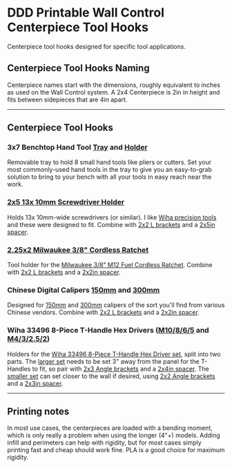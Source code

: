 # DDD Printable Wall Control Centerpiece Tool Hooks

Centerpiece tool hooks designed for specific tool applications.

## Centerpiece Tool Hooks Naming

Centerpiece names start with the dimensions, roughly equivalent to inches as used on the Wall Control system.  A 2x4 Centerpiece is 2in in height and fits between sidepieces that are 4in apart.

---

## Centerpiece Tool Hooks

### 3x7 Benchtop Hand Tool [Tray](3x7%20Benchtop%20Hand%20Tool%20Holder%20Tray.stl) and [Holder](3x7%20Benchtop%20Hand%20Tool%20Holder.stl)

Removable tray to hold 8 small hand tools like pliers or cutters.  Set your most commonly-used hand tools in the tray to give you an easy-to-grab solution to bring to your bench with all your tools in easy reach near the work.

### [2x5 13x 10mm Screwdriver Holder](2x5%2013x%2010mm%20Screwdriver%20Holder.stl)

Holds 13x 10mm-wide screwdrivers (or similar).  I like [Wiha precision tools](https://amzn.to/2GQ8ucA) and these were designed to fit.  Combine with [2x2 L brackets](../../Sidepieces/L_brackets/) and a [2x5in spacer](../../Centerpieces/Spacer_perforated/2x5%20Spacer%20perforated.stl).

### [2.25x2 Milwaukee 3/8" Cordless Ratchet](2.25x2%20Milwaukee%203-8%20Cordless%20Ratchet.stl)

Tool holder for the [Milwaukee 3/8" M12 Fuel Cordless Ratchet](https://amzn.to/2IsC9ZB).  Combine with [2x2 L brackets](../../Sidepieces/L_brackets/) and a [2x2in spacer](../../Centerpieces/Spacer_perforated/2x2%20Spacer%20perforated.stl).

### Chinese Digital Calipers [150mm](Chinese%20Digital%20Calipers%20150mm.stl) and [300mm](Chinese%20Digital%20Calipers%20300mm.stl)

Designed for [150mm](https://amzn.to/3pcWByG) and [300mm](https://amzn.to/2UdfQdb) calipers of the sort you'll find from various Chinese vendors.  Combine with [2x2 L brackets](../../Sidepieces/L_brackets/) and a [2x2in spacer](../../Centerpieces/Spacer_perforated/2x2%20Spacer%20perforated.stl).

### Wiha 33496 8-Piece T-Handle Hex Drivers ([M10/8/6/5](Wiha%20T-Handle%20M10%20M8%20M6%20M5.stl) and [M4/3/2.5/2](Wiha%20T-Handle%20M4%20M3%20M2.5%20M2.stl))

Holders for the [Wiha 33496 8-Piece T-Handle Hex Driver set](https://amzn.to/36gpuRK), split into two parts.  The [larger set](Wiha%20T-Handle%20M10%20M8%20M6%20M5.stl) needs to be set 3" away from the panel for the T-Handles to fit, so pair with [2x3 Angle brackets](../../Sidepieces/Angle_brackets/) and a [2x4in spacer](../../Centerpieces/Spacer_perforated/2x4%20Spacer%20perforated.stl).  The [smaller set](Wiha%20T-Handle%20M4%20M3%20M2.5%20M2.stl) can set closer to the wall if desired, using [2x2 Angle brackets](../../Sidepieces/Angle_brackets/) and a [2x3in spacer](../../Centerpieces/Spacer_perforated/2x3%20Spacer%20perforated.stl).

---

## Printing notes

In most use cases, the centerpieces are loaded with a bending moment, which is only really a problem when using the longer (4"+) models.  Adding infill and perimeters can help with rigidity, but for most cases simply printing fast and cheap should work fine.  PLA is a good choice for maximum rigidity.
